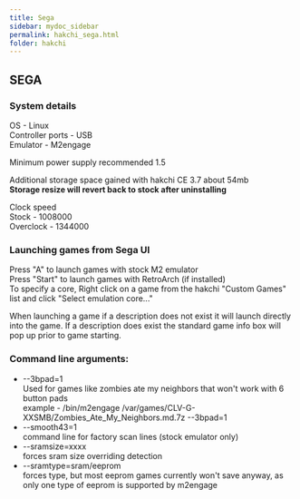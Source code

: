 ```yaml
---
title: Sega
sidebar: mydoc_sidebar
permalink: hakchi_sega.html
folder: hakchi
---
```


## SEGA

### System details
OS - Linux  
Controller ports - USB  
Emulator - M2engage  

Minimum power supply recommended  1.5  

Additional storage space gained with hakchi CE 3.7 about 54mb  
**Storage resize will revert back to stock after uninstalling**  

Clock speed   
Stock - 1008000  
Overclock - 1344000  

### Launching games from Sega UI  
  Press "A" to launch games with stock M2 emulator    
  Press "Start" to launch games with RetroArch (if installed)  
  To specify a core, Right click on a game from the hakchi "Custom Games" list and click "Select emulation core..."   

  When launching a game if a description does not exist it will launch directly into the game.  If a description does exist the standard game info box will pop up prior to game starting.


### Command line arguments:  
 - --3bpad=1     
	Used for games like zombies ate my neighbors that won't work with 6 button pads    
	example - /bin/m2engage /var/games/CLV-G-XXSMB/Zombies_Ate_My_Neighbors.md.7z --3bpad=1    
 - --smooth43=1    
	command line for factory scan lines (stock emulator only)    
- --sramsize=xxxx    
	forces sram size overriding detection    
- --sramtype=sram/eeprom    
	forces type, but most eeprom games currently won't save anyway, as only one type of eeprom is supported by m2engage  
